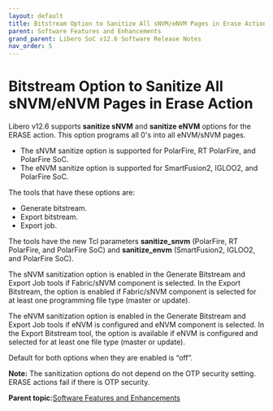 ```yaml
---
layout: default
title: Bitstream Option to Sanitize All sNVM/eNVM Pages in Erase Action
parent: Software Features and Enhancements
grand_parent: Libero SoC v12.6 Software Release Notes
nav_order: 5
---
```

# Bitstream Option to Sanitize All sNVM/eNVM Pages in Erase Action

Libero v12.6 supports **sanitize sNVM** and **sanitize eNVM** options for the ERASE action. This option programs all 0's into all eNVM/sNVM pages.

-   The sNVM sanitize option is supported for PolarFire, RT PolarFire, and PolarFire SoC.
-   The eNVM sanitize option is supported for SmartFusion2, IGLOO2, and PolarFire SoC.

The tools that have these options are:

-   Generate bitstream.
-   Export bitstream.
-   Export job.

The tools have the new Tcl parameters **sanitize\_snvm** \(PolarFire, RT PolarFire, and PolarFire SoC\) and **sanitize\_envm** \(SmartFusion2, IGLOO2, and PolarFire SoC\).

The sNVM sanitization option is enabled in the Generate Bitstream and Export Job tools if Fabric/sNVM component is selected. In the Export Bitstream, the option is enabled if Fabric/sNVM component is selected for at least one programming file type \(master or update\).

The eNVM sanitization option is enabled in the Generate Bitstream and Export Job tools if eNVM is configured and eNVM component is selected. In the Export Bitstream tool, the option is available if eNVM is configured and selected for at least one file type \(master or update\).

Default for both options when they are enabled is “off”.

**Note:** The sanitization options do not depend on the OTP security setting. ERASE actions fail if there is OTP security.

**Parent topic:**[Software Features and Enhancements](GUID-0C8F8AEA-9445-4B14-83EE-0D7D82E81DB5.md)

